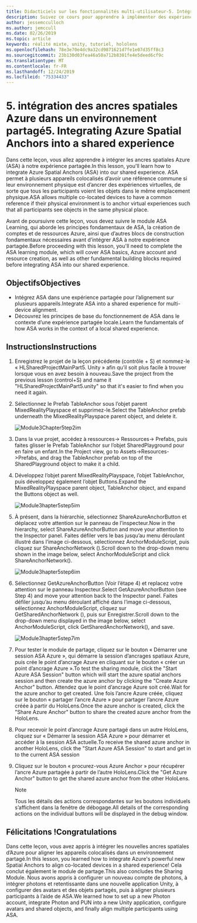 ```yaml
---
title: Didacticiels sur les fonctionnalités multi-utilisateur-5. Intégration des ancres spatiales Azure dans un environnement partagé
description: Suivez ce cours pour apprendre à implémenter des expériences partagées multi-utilisateur dans une application HoloLens 2.
author: jessemcculloch
ms.author: jemccull
ms.date: 02/26/2019
ms.topic: article
keywords: réalité mixte, unity, tutoriel, hololens
ms.openlocfilehash: 78e3e70e4dc9a32cd9871621d7fe1e07d35ff8c3
ms.sourcegitcommit: 23b130d03fea46a50a712b8301fe4e5deed6cf9c
ms.translationtype: MT
ms.contentlocale: fr-FR
ms.lasthandoff: 12/24/2019
ms.locfileid: "75334433"
---
```

# <a name="5-integrating-azure-spatial-anchors-into-a-shared-experience"></a><span data-ttu-id="5f1c4-105">5. intégration des ancres spatiales Azure dans un environnement partagé</span><span class="sxs-lookup"><span data-stu-id="5f1c4-105">5. Integrating Azure Spatial Anchors into a shared experience</span></span>

<span data-ttu-id="5f1c4-106">Dans cette leçon, vous allez apprendre à intégrer les ancres spatiales Azure (ASA) à notre expérience partagée.</span><span class="sxs-lookup"><span data-stu-id="5f1c4-106">In this lesson, you'll learn how to integrate Azure Spatial Anchors (ASA) into our shared experience.</span></span> <span data-ttu-id="5f1c4-107">ASA permet à plusieurs appareils colocalisés d’avoir une référence commune si leur environnement physique est d’ancrer des expériences virtuelles, de sorte que tous les participants voient les objets dans le même emplacement physique.</span><span class="sxs-lookup"><span data-stu-id="5f1c4-107">ASA allows multiple co-located devices to have a common reference if their physical environment is to anchor virtual experiences such that all participants see objects in the same physical place.</span></span>

<span data-ttu-id="5f1c4-108">Avant de poursuivre cette leçon, vous devez suivre le module ASA Learning, qui aborde les principes fondamentaux de ASA, la création de comptes et de ressources Azure, ainsi que d’autres blocs de construction fondamentaux nécessaires avant d’intégrer ASA à notre expérience partagée.</span><span class="sxs-lookup"><span data-stu-id="5f1c4-108">Before proceeding with this lesson, you'll need to complete the ASA learning module, which will cover ASA basics, Azure account and resource creation, as well as other fundamental building blocks required before integrating ASA into our shared experience.</span></span>

## <a name="objectives"></a><span data-ttu-id="5f1c4-109">Objectifs</span><span class="sxs-lookup"><span data-stu-id="5f1c4-109">Objectives</span></span>

* <span data-ttu-id="5f1c4-110">Intégrez ASA dans une expérience partagée pour l’alignement sur plusieurs appareils.</span><span class="sxs-lookup"><span data-stu-id="5f1c4-110">Integrate ASA into a shared experience for multi-device alignment.</span></span>
* <span data-ttu-id="5f1c4-111">Découvrez les principes de base du fonctionnement de ASA dans le contexte d’une expérience partagée locale.</span><span class="sxs-lookup"><span data-stu-id="5f1c4-111">Learn the fundamentals of how ASA works in the context of a local shared experience.</span></span>

## <a name="instructions"></a><span data-ttu-id="5f1c4-112">Instructions</span><span class="sxs-lookup"><span data-stu-id="5f1c4-112">Instructions</span></span>

1. <span data-ttu-id="5f1c4-113">Enregistrez le projet de la leçon précédente (contrôle + S) et nommez-le « HLSharedProjectMainPart5. Unity » afin qu’il soit plus facile à trouver lorsque vous en avez besoin à nouveau.</span><span class="sxs-lookup"><span data-stu-id="5f1c4-113">Save the project from the previous lesson (control+S) and name it "HLSharedProjectMainPart5.unity" so that it's easier to find when you need it again.</span></span>

2. <span data-ttu-id="5f1c4-114">Sélectionnez le Prefab TableAnchor sous l’objet parent MixedRealityPlayspace et supprimez-le.</span><span class="sxs-lookup"><span data-stu-id="5f1c4-114">Select the TableAnchor prefab underneath the MixedRealityPlayspace parent object, and delete it.</span></span>

    ![Module3Chapter5tep2im](images/module3chapter5step2im.PNG)

3. <span data-ttu-id="5f1c4-116">Dans la vue projet, accédez à ressources-> Ressources-> Prefabs, puis faites glisser le Prefab TableAnchor sur l’objet SharedPlayground pour en faire un enfant.</span><span class="sxs-lookup"><span data-stu-id="5f1c4-116">In the Project view, go to Assets->Resources->Prefabs, and drag the TableAnchor prefab on top of the SharedPlayground object to make it a child.</span></span>

4. <span data-ttu-id="5f1c4-117">Développez l’objet parent MixedRealityPlayspace, l’objet TableAnchor, puis développez également l’objet Buttons.</span><span class="sxs-lookup"><span data-stu-id="5f1c4-117">Expand the MixedRealityPlayspace parent object, TableAnchor object, and expand the Buttons object as well.</span></span>

    ![Module3hapter5step5im](images/module3chapter5step5im.PNG)

5. <span data-ttu-id="5f1c4-119">À présent, dans la hiérarchie, sélectionnez ShareAzureAnchorButton et déplacez votre attention sur le panneau de l’inspecteur.</span><span class="sxs-lookup"><span data-stu-id="5f1c4-119">Now in the hierarchy, select ShareAzureAnchorButton and move your attention to the Inspector panel.</span></span> <span data-ttu-id="5f1c4-120">Faites défiler vers le bas jusqu’au menu déroulant illustré dans l’image ci-dessous, sélectionnez AnchorModuleScript, puis cliquez sur ShareAnchorNetwork ().</span><span class="sxs-lookup"><span data-stu-id="5f1c4-120">Scroll down to the drop-down menu shown in the image below, select AnchorModuleScript and click ShareAnchorNetwork().</span></span>

    ![Module3hapter5step6im](images/module3chapter5step6im.PNG)

6. <span data-ttu-id="5f1c4-122">Sélectionnez GetAzureAnchorButton (Voir l’étape 4) et replacez votre attention sur le panneau Inspecteur.</span><span class="sxs-lookup"><span data-stu-id="5f1c4-122">Select GetAzureAnchorButton (see Step 4) and move your attention back to the Inspector panel.</span></span> <span data-ttu-id="5f1c4-123">Faites défiler jusqu’au menu déroulant affiché dans l’image ci-dessous, sélectionnez AnchorModuleScript, cliquez sur GetSharedAnchorNetwork (), puis sur Enregistrer.</span><span class="sxs-lookup"><span data-stu-id="5f1c4-123">Scroll down to the drop-down menu displayed in the image below, select AnchorModuleScript, click GetSharedAnchorNetwork(), and save.</span></span>

    ![Module3hapter5step7im](images/module3chapter5step7im.PNG)

7. <span data-ttu-id="5f1c4-125">Pour tester le module de partage, cliquez sur le bouton « Démarrer une session ASA Azure », qui démarre la session d’ancrages spatiaux Azure, puis crée le point d’ancrage Azure en cliquant sur le bouton « créer un point d’ancrage Azure ».</span><span class="sxs-lookup"><span data-stu-id="5f1c4-125">To test the sharing module, click the "Start Azure ASA Session" button which will start the azure spatial anchors session and then create the azure anchor by clicking the "Create Azure Anchor" button.</span></span> <span data-ttu-id="5f1c4-126">Attendez que le point d’ancrage Azure soit créé.</span><span class="sxs-lookup"><span data-stu-id="5f1c4-126">Wait for the azure anchor to get created.</span></span> <span data-ttu-id="5f1c4-127">Une fois l’ancre Azure créée, cliquez sur le bouton « partager l’ancre Azure » pour partager l’ancre Azure créée à partir du HoloLens.</span><span class="sxs-lookup"><span data-stu-id="5f1c4-127">Once the azure anchor is created, click the "Share Azure Anchor" button to share the created azure anchor from the HoloLens.</span></span>

8. <span data-ttu-id="5f1c4-128">Pour recevoir le point d’ancrage Azure partagé dans un autre HoloLens, cliquez sur « Démarrer la session ASA Azure » pour démarrer et accéder à la session ASA actuelle.</span><span class="sxs-lookup"><span data-stu-id="5f1c4-128">To receive the shared azure anchor in another HoloLens, click the "Start Azure ASA Session" to start and get in to the current ASA session</span></span>

9. <span data-ttu-id="5f1c4-129">Cliquez sur le bouton « procurez-vous Azure Anchor » pour récupérer l’ancre Azure partagée à partir de l’autre HoloLens.</span><span class="sxs-lookup"><span data-stu-id="5f1c4-129">Click the "Get Azure Anchor" button to get the shared azure anchor from the other HoloLens.</span></span>

    >[!NOTE]
    ><span data-ttu-id="5f1c4-130">Tous les détails des actions correspondantes sur les boutons individuels s’affichent dans la fenêtre de débogage.</span><span class="sxs-lookup"><span data-stu-id="5f1c4-130">All details of the corresponding actions on the individual buttons will be displayed in the debug window.</span></span>

## <a name="congratulations"></a><span data-ttu-id="5f1c4-131">Félicitations !</span><span class="sxs-lookup"><span data-stu-id="5f1c4-131">Congratulations</span></span>

<span data-ttu-id="5f1c4-132">Dans cette leçon, vous avez appris à intégrer les nouvelles ancres spatiales d’Azure pour aligner les appareils colocalisés dans un environnement partagé.</span><span class="sxs-lookup"><span data-stu-id="5f1c4-132">In this lesson, you learned how to integrate Azure's powerful new Spatial Anchors to align co-located devices in a shared experience!</span></span> <span data-ttu-id="5f1c4-133">Cela conclut également le module de partage.</span><span class="sxs-lookup"><span data-stu-id="5f1c4-133">This also concludes the Sharing Module.</span></span> <span data-ttu-id="5f1c4-134">Nous avons appris à configurer un nouveau compte de photons, à intégrer photons et retentissante dans une nouvelle application Unity, à configurer des avatars et des objets partagés, puis à aligner plusieurs participants à l’aide de ASA.</span><span class="sxs-lookup"><span data-stu-id="5f1c4-134">We learned how to set up a new Photon account, integrate Photon and PUN into a new Unity application, configure avatars and shared objects, and finally align multiple participants using ASA.</span></span>
